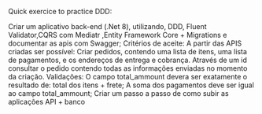 Quick exercice to practice DDD:


Criar um aplicativo back-end (.Net 8), utilizando, DDD, Fluent Validator,CQRS com Mediatr
,Entity Framework Core + Migrations e documentar as apis com Swagger;
Critérios de aceite:
A partir das APIS criadas ser possível:
Criar pedidos, contendo uma lista de itens, uma lista de pagamentos, e os endereços de
entrega e cobrança.
Através de um id consultar o pedido contendo todas as informações enviadas no momento
da criação.
Validações:
O campo total_ammount devera ser exatamente o resultado de: total dos itens + frete;
A soma dos pagamentos deve ser igual ao campo total_ammount;
Criar um passo a passo de como subir as aplicações API + banco
